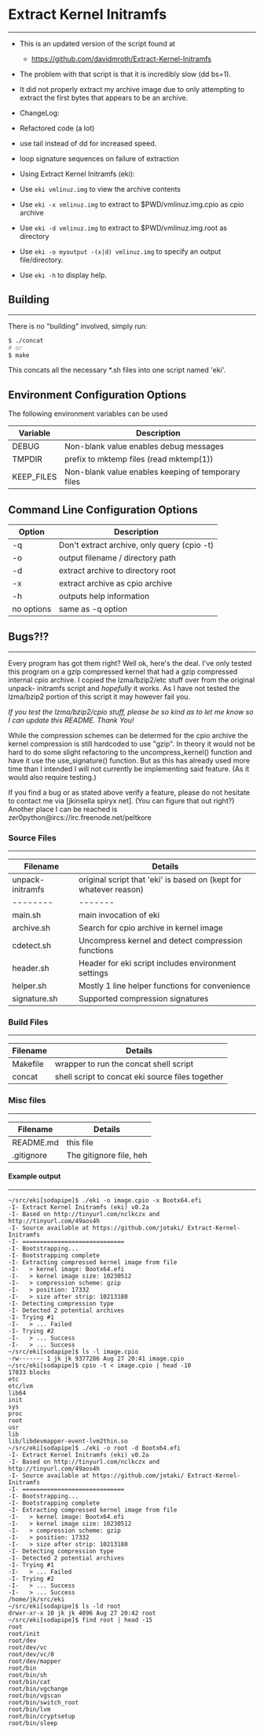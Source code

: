 # Extract Kernel Initramfs
---

 * This is an updated version of the script found at
   * https://github.com/davidmroth/Extract-Kernel-Initramfs

 * The problem with that script is that it is incredibly slow (dd bs=1).

 * It did not properly extract my archive image due to only attempting
   to extract the first bytes that appears to be an archive.

 * ChangeLog:
  * Refactored code (a lot)
  * use tail instead of dd for increased speed.
  * loop signature sequences on failure of extraction

 * Using Extract Kernel Initramfs (eki):
  * Use ```eki vmlinuz.img``` to view the archive contents
  * Use ```eki -x vmlinuz.img``` to extract to $PWD/vmlinuz.img.cpio as cpio archive
  * Use ```eki -d vmlinuz.img``` to extract to $PWD/vmlinuz.img.root as directory
  * Use ```eki -o myoutput -(x|d) vmlinuz.img``` to specify an output file/directory.
  * Use ```eki -h``` to display help.

## Building
---

There is no "building" involved, simply run:
```sh
$ ./concat
# or
$ make
```
This concats all the necessary \*.sh files into one script named 'eki'.

## Environment Configuration Options

The following environment variables can be used

| Variable | Description |
| -------- | ------------|
| DEBUG    | Non-blank value enables debug messages |
| TMPDIR   | prefix to mktemp files (read mktemp(1)) |
| KEEP_FILES | Non-blank value enables keeping of temporary files |

## Command Line Configuration Options

|   Option   | Description |
| ---------- | ----------- |
| -q         | Don't extract archive, only query (cpio -t) |
| -o <path>  | output filename / directory path |
| -d         | extract archive to directory root |
| -x         | extract archive as cpio archive |
| -h         | outputs help information |
| no options | same as -q option |

## Bugs?!?
---

Every program has got them right? Well ok, here's the deal. I've only tested
this program on a gzip compressed kernel that had a gzip compressed internal
cpio archive. I copied the lzma/bzip2/etc stuff over from the original unpack-
initramfs script and *hopefully* it works. As I have not tested the lzma/bzip2
portion of this script it may however fail you.

*If you test the lzma/bzip2/cpio stuff, please be so kind as to let me know so
I can update this README. Thank You!*

While the compression schemes can be determed for the cpio archive the kernel
compression is still hardcoded to use "gzip". In theory it would not be hard
to do some slight refactoring to the uncompress_kernel() function and have it
use the use_signature() function. But as this has already used more time than
I intended I will not currently be implementing said feature. (As it would
also require testing.)

If you find a bug or as stated above verify a feature, please do not hesitate
to contact me via [jkinsella spiryx net]. (You can figure that out right?)
Another place I can be reached is zer0python@ircs://irc.freenode.net/peltkore

### Source Files
---

| Filename | Details |
| -------- | ------- |
| unpack-initramfs | original script that 'eki' is based on (kept for whatever reason) |
| -------- | ------- |
| main.sh | main invocation of eki |
| archive.sh | Search for cpio archive in kernel image |
| cdetect.sh | Uncompress kernel and detect compression functions |
| header.sh | Header for eki script includes environment settings |
| helper.sh | Mostly 1 line helper functions for convenience |
| signature.sh | Supported compression signatures |

### Build Files
---

| Filename | Details |
| -------- | ------- |
| Makefile | wrapper to run the concat shell script |
| concat | shell script to concat eki source files together |

### Misc files
---
| Filename | Details |
| -------- | ------- |
| README.md | this file |
| .gitignore | The gitignore file, heh |

#### Example output
---
```
~/src/eki[sodapipe]$ ./eki -o image.cpio -x Bootx64.efi
-I- Extract Kernel Initramfs (eki) v0.2a
-I- Based on http://tinyurl.com/nclkczx and  http://tinyurl.com/49aos4h
-I- Source available at https://github.com/jotaki/ Extract-Kernel-Initramfs
-I- =============================
-I- Bootstrapping...
-I- Bootstrapping complete
-I- Extracting compressed kernel image from file
-I-   > kernel image: Bootx64.efi
-I-   > kernel image size: 10230512
-I-   > compression scheme: gzip
-I-   > position: 17332
-I-   > size after strip: 10213180
-I- Detecting compression type
-I- Detected 2 potential archives
-I- Trying #1
-I-   > ... Failed
-I- Trying #2
-I-   > ... Success
-I-   > ... Success
~/src/eki[sodapipe]$ ls -l image.cpio
-rw------- 1 jk jk 9377286 Aug 27 20:41 image.cpio
~/src/eki[sodapipe]$ cpio -t < image.cpio | head -10
17833 blocks
etc
etc/lvm
lib64
init
sys
proc
root
usr
lib
lib/libdevmapper-event-lvm2thin.so
~/src/eki[sodapipe]$ ./eki -o root -d Bootx64.efi
-I- Extract Kernel Initramfs (eki) v0.2a
-I- Based on http://tinyurl.com/nclkczx and  http://tinyurl.com/49aos4h
-I- Source available at https://github.com/jotaki/ Extract-Kernel-Initramfs
-I- =============================
-I- Bootstrapping...
-I- Bootstrapping complete
-I- Extracting compressed kernel image from file
-I-   > kernel image: Bootx64.efi
-I-   > kernel image size: 10230512
-I-   > compression scheme: gzip
-I-   > position: 17332
-I-   > size after strip: 10213180
-I- Detecting compression type
-I- Detected 2 potential archives
-I- Trying #1
-I-   > ... Failed
-I- Trying #2
-I-   > ... Success
-I-   > ... Success
/home/jk/src/eki
~/src/eki[sodapipe]$ ls -ld root
drwxr-xr-x 10 jk jk 4096 Aug 27 20:42 root
~/src/eki[sodapipe]$ find root | head -15
root
root/init
root/dev
root/dev/vc
root/dev/vc/0
root/dev/mapper
root/bin
root/bin/sh
root/bin/cat
root/bin/vgchange
root/bin/vgscan
root/bin/switch_root
root/bin/lvm
root/bin/cryptsetup
root/bin/sleep
```
